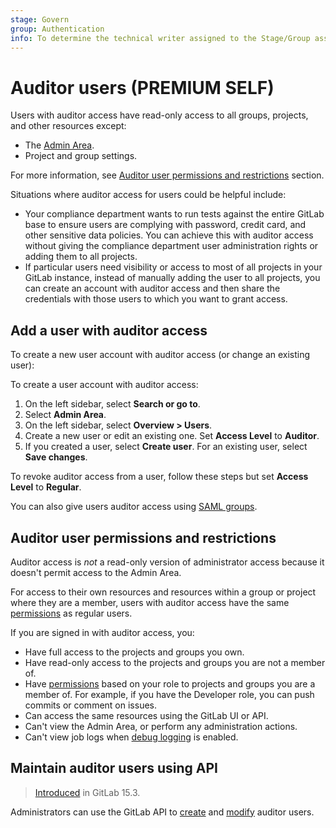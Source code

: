 ```yaml
---
stage: Govern
group: Authentication
info: To determine the technical writer assigned to the Stage/Group associated with this page, see https://about.gitlab.com/handbook/product/ux/technical-writing/#assignments
---
```


# Auditor users **(PREMIUM SELF)**

Users with auditor access have read-only access to all groups, projects, and other resources except:

- The [Admin Area](../administration/admin_area.md).
- Project and group settings.

For more information, see [Auditor user permissions and restrictions](#auditor-user-permissions-and-restrictions)
section.

Situations where auditor access for users could be helpful include:

- Your compliance department wants to run tests against the entire GitLab base
  to ensure users are complying with password, credit card, and other sensitive
  data policies. You can achieve this with auditor access without giving the compliance department
  user administration rights or adding them to all projects.
- If particular users need visibility or access to most of all projects in
  your GitLab instance, instead of manually adding the user to all projects,
  you can create an account with auditor access and then share the credentials
  with those users to which you want to grant access.

## Add a user with auditor access

To create a new user account with auditor access (or change an existing user):

To create a user account with auditor access:

1. On the left sidebar, select **Search or go to**.
1. Select **Admin Area**.
1. On the left sidebar, select **Overview > Users**.
1. Create a new user or edit an existing one. Set **Access Level** to **Auditor**.
1. If you created a user, select **Create user**. For an existing user, select **Save changes**.

To revoke auditor access from a user, follow these steps but set **Access Level** to **Regular**.

You can also give users auditor access using [SAML groups](../integration/saml.md#auditor-groups).

## Auditor user permissions and restrictions

Auditor access is _not_ a read-only version of administrator access because it doesn't permit access to the Admin Area.

For access to their own resources and resources within a group or project where they are a member,
users with auditor access have the same [permissions](../user/permissions.md) as regular users.

If you are signed in with auditor access, you:

- Have full access to the projects and groups you own.
- Have read-only access to the projects and groups you are not a member of.
- Have [permissions](../user/permissions.md) based on your role to projects and groups you are a member of. For example, if you have the Developer role,
  you can push commits or comment on issues.
- Can access the same resources using the GitLab UI or API.
- Can't view the Admin Area, or perform any administration actions.
- Can't view job logs when [debug logging](../ci/variables/index.md#enable-debug-logging) is enabled.

## Maintain auditor users using API

> [Introduced](https://gitlab.com/gitlab-org/gitlab/-/issues/366404) in GitLab 15.3.

Administrators can use the GitLab API to [create](../api/users.md#user-creation) and [modify](../api/users.md#user-modification) auditor users.
